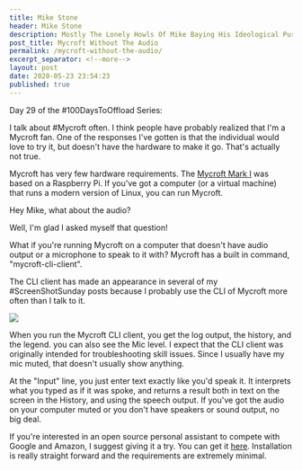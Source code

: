 ```yaml
---
title: Mike Stone
header: Mike Stone
description: Mostly The Lonely Howls Of Mike Baying His Ideological Purity At The Moon
post_title: Mycroft Without The Audio
permalink: /mycroft-without-the-audio/
excerpt_separator: <!--more-->
layout: post
date: 2020-05-23 23:54:23
published: true
---
```


Day 29 of the #100DaysToOffload Series:

I talk about #Mycroft often. I think people have probably realized that I'm a Mycroft fan. One of the responses I've gotten is that the individual would love to try it, but doesn't have the hardware to make it go. That's actually not true.

<!--more-->

Mycroft has very few hardware requirements. The [Mycroft Mark I](https://mycroft.ai/mark1/) was based on a Raspberry Pi. If you've got a computer (or a virtual machine) that runs a modern version of Linux, you can run Mycroft.

Hey Mike, what about the audio?

Well, I'm glad I asked myself that question!

What if you're running Mycroft on a computer that doesn't have audio output or a microphone to speak to it with? Mycroft has a built in command, "mycroft-cli-client".

The CLI client has made an appearance in several of my #ScreenShotSunday posts because I probably use the CLI of Mycroft more often than I talk to it.

![](https://i.snap.as/r6MaBat.png)

When you run the Mycroft CLI client, you get the log output, the history, and the legend. you can also see the Mic level. I expect that the CLI client was originally intended for troubleshooting skill issues. Since I usually have my mic muted, that doesn't usually show anything.

At the "Input" line, you just enter text exactly like you'd speak it. It interprets what you typed as if it was spoke, and returns a result both in text on the screen in the History, and using the speech output. If you've got the audio on your computer muted or you don't have speakers or sound output, no big deal. 

If you're interested in an open source personal assistant to compete with Google and Amazon, I suggest giving it a try. You can get it [here](https://mycroft.ai/get-started). Installation is really straight forward and the requirements are extremely minimal. 